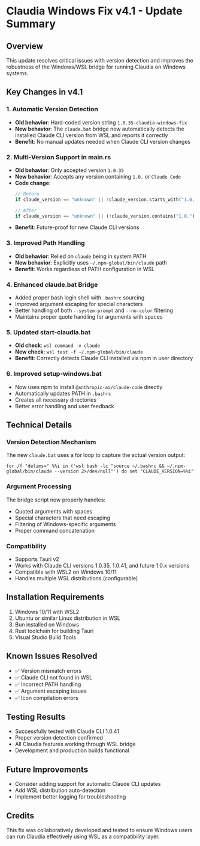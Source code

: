 # Claudia Windows Fix v4.1 - Update Summary

## Overview
This update resolves critical issues with version detection and improves the robustness of the Windows/WSL bridge for running Claudia on Windows systems.

## Key Changes in v4.1

### 1. **Automatic Version Detection**
- **Old behavior**: Hard-coded version string `1.0.35-claudia-windows-fix`
- **New behavior**: The `claude.bat` bridge now automatically detects the installed Claude CLI version from WSL and reports it correctly
- **Benefit**: No manual updates needed when Claude CLI version changes

### 2. **Multi-Version Support in main.rs**
- **Old behavior**: Only accepted version `1.0.35`
- **New behavior**: Accepts any version containing `1.0.` or `Claude Code`
- **Code change**: 
  ```rust
  // Before
  if claude_version == "unknown" || !claude_version.starts_with("1.0.35")
  
  // After
  if claude_version == "unknown" || (!claude_version.contains("1.0.") && !claude_version.contains("Claude Code"))
  ```
- **Benefit**: Future-proof for new Claude CLI versions

### 3. **Improved Path Handling**
- **Old behavior**: Relied on `claude` being in system PATH
- **New behavior**: Explicitly uses `~/.npm-global/bin/claude` path
- **Benefit**: Works regardless of PATH configuration in WSL

### 4. **Enhanced claude.bat Bridge**
- Added proper bash login shell with `.bashrc` sourcing
- Improved argument escaping for special characters
- Better handling of both `--system-prompt` and `--no-color` filtering
- Maintains proper quote handling for arguments with spaces

### 5. **Updated start-claudia.bat**
- **Old check**: `wsl command -v claude`
- **New check**: `wsl test -f ~/.npm-global/bin/claude`
- **Benefit**: Correctly detects Claude CLI installed via npm in user directory

### 6. **Improved setup-windows.bat**
- Now uses npm to install `@anthropic-ai/claude-code` directly
- Automatically updates PATH in `.bashrc`
- Creates all necessary directories
- Better error handling and user feedback

## Technical Details

### Version Detection Mechanism
The new `claude.bat` uses a for loop to capture the actual version output:
```batch
for /f "delims=" %%i in ('wsl bash -lc "source ~/.bashrc && ~/.npm-global/bin/claude --version 2>/dev/null"') do set "CLAUDE_VERSION=%%i"
```

### Argument Processing
The bridge script now properly handles:
- Quoted arguments with spaces
- Special characters that need escaping
- Filtering of Windows-specific arguments
- Proper command concatenation

### Compatibility
- Supports Tauri v2
- Works with Claude CLI versions 1.0.35, 1.0.41, and future 1.0.x versions
- Compatible with WSL2 on Windows 10/11
- Handles multiple WSL distributions (configurable)

## Installation Requirements
1. Windows 10/11 with WSL2
2. Ubuntu or similar Linux distribution in WSL
3. Bun installed on Windows
4. Rust toolchain for building Tauri
5. Visual Studio Build Tools

## Known Issues Resolved
- ✅ Version mismatch errors
- ✅ Claude CLI not found in WSL
- ✅ Incorrect PATH handling
- ✅ Argument escaping issues
- ✅ Icon compilation errors

## Testing Results
- Successfully tested with Claude CLI 1.0.41
- Proper version detection confirmed
- All Claudia features working through WSL bridge
- Development and production builds functional

## Future Improvements
- Consider adding support for automatic Claude CLI updates
- Add WSL distribution auto-detection
- Implement better logging for troubleshooting

## Credits
This fix was collaboratively developed and tested to ensure Windows users can run Claudia effectively using WSL as a compatibility layer.